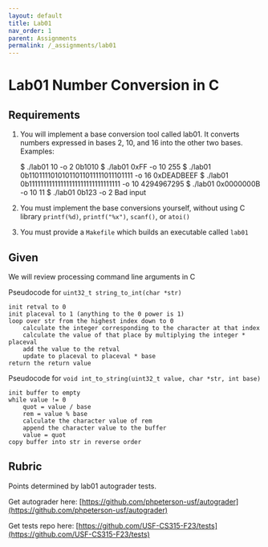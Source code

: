 ```yaml
---
layout: default
title: Lab01
nav_order: 1
parent: Assignments
permalink: /_assignments/lab01
---
```


# Lab01 Number Conversion in C

## Requirements
1. You will implement a base conversion tool called lab01. It converts numbers expressed in bases 2, 10, and 16 into the other two bases. Examples:

    $ ./lab01 10 -o 2
    0b1010
    $ ./lab01 0xFF -o 10
    255
    $ ./lab01 0b11011110101011011011111011101111 -o 16
    0xDEADBEEF
    $ ./lab01 0b11111111111111111111111111111111 -o 10
    4294967295
    $ ./lab01 0x0000000B -o 10
    11
    $ ./lab01 0b123 -o 2
    Bad input

1. You must implement the base conversions yourself, without using C library `printf(%d)`, `printf("%x")`,  `scanf()`, or `atoi()`
1. You must provide a `Makefile` which builds an executable called `lab01`

## Given
We will review processing command line arguments in C

Pseudocode for `uint32_t string_to_int(char *str)`

    init retval to 0
    init placeval to 1 (anything to the 0 power is 1)
    loop over str from the highest index down to 0
        calculate the integer corresponding to the character at that index	
        calculate the value of that place by multiplying the integer * placeval
        add the value to the retval
        update to placeval to placeval * base
    return the return value

Pseudocode for `void int_to_string(uint32_t value, char *str, int base)`

    init buffer to empty
    while value != 0
        quot = value / base
        rem = value % base
        calculate the character value of rem
        append the character value to the buffer
        value = quot
    copy buffer into str in reverse order

## Rubric

Points determined by lab01 autograder tests.

Get autograder here:
[https://github.com/phpeterson-usf/autograder](https://github.com/phpeterson-usf/autograder)

Get tests repo here:
[https://github.com/USF-CS315-F23/tests](https://github.com/USF-CS315-F23/tests)
